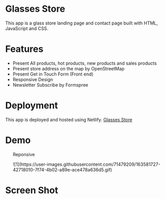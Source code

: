 # Glasses Store
This app is a glass store landing page and contact page built with HTML, JavaScript and CSS.

# Features
- Present All products, hot products, new products and sales products
- Present store address on the map by OpenStreetMap
- Present Get in Touch Form (Front end)
- Responsive Design
- Newsletter Subscribe by Formspree


# Deployment
This app is deployed and hosted using Netlify. 
<a href="https://wondrous-lamington-29512b.netlify.app/" rel="nofollow">Glasses Store<a/>

# Demo

<ul>
  <p>Reponsive</p>
![1](https://user-images.githubusercontent.com/71479209/163581727-42718010-7f74-4b02-a89e-ace478a636d5.gif)
</ul>


# Screen Shot
  



